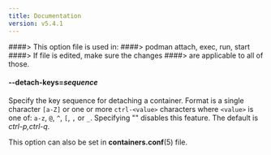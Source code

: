 ```yaml
---
title: Documentation
version: v5.4.1
---
```


####> This option file is used in:
####>   podman attach, exec, run, start
####> If file is edited, make sure the changes
####> are applicable to all of those.
#### **--detach-keys**=*sequence*

Specify the key sequence for detaching a container. Format is a single character `[a-Z]` or one or more `ctrl-<value>` characters where `<value>` is one of: `a-z`, `@`, `^`, `[`, `,` or `_`. Specifying "" disables this feature. The default is *ctrl-p,ctrl-q*.

This option can also be set in **containers.conf**(5) file.
